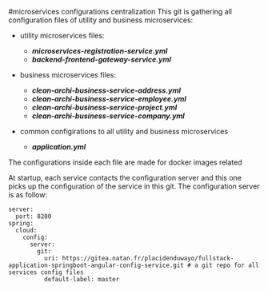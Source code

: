#microservices configurations centralization
This git is gathering all configuration files of utility and business microservices:
- utility microservices files:
	- ***microservices-registration-service.yml***
	- ***backend-frontend-gateway-service.yml***

- business microservices files:
	- ***clean-archi-business-service-address.yml***
	- ***clean-archi-business-service-employee.yml***
	- ***clean-archi-business-service-project.yml***
	- ***clean-archi-business-service-company.yml***

- common configirations to all utility and business microservices
	- ***application.yml***

The configurations inside each file are made for docker images related

At startup, each service contacts the configuration server and this one picks up the configuration of the service in this git.
The configuration server is as follow:
```
server:
  port: 8280
spring:
  cloud:
    config:
      server:
        git:
          uri: https://gitea.natan.fr/placidenduwayo/fullstack-application-springboot-angular-config-service.git # a git repo for all services config files
          default-label: master
```

